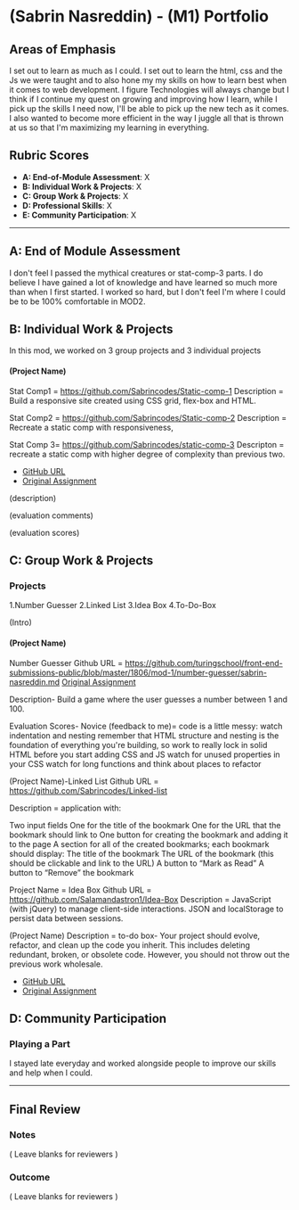 # (Sabrin Nasreddin) - (M1) Portfolio

## Areas of Emphasis


I set out to learn as much as I could. I set out to learn the html, css and the Js we were taught and to also hone my my skills on how to learn best when it comes to web development. I figure Technologies will always change but I think if I continue my quest on growing and improving how I learn, while I pick up the skills I need now, I'll be able to pick up the new tech as it comes.  I also wanted to become more efficient  in the way I juggle all that is thrown at us so that I'm maximizing my learning in everything.   

## Rubric Scores

* **A: End-of-Module Assessment**: X
* **B: Individual Work & Projects**: X
* **C: Group Work & Projects**: X
* **D: Professional Skills**: X
* **E: Community Participation**: X

-----------------------

## A: End of Module Assessment

 I don't feel I passed the mythical creatures or stat-comp-3 parts. I do believe I have gained a lot of knowledge and have learned so much more than when I first started. I worked so hard, but I don't feel I'm where I could be to be 100% comfortable in MOD2.

## B: Individual Work & Projects

In this mod, we worked on 3 group projects and 3 individual projects
#### (Project Name)

Stat Comp1 = https://github.com/Sabrincodes/Static-comp-1
Description = Build a  responsive site created using CSS grid, flex-box and HTML.

Stat Comp2 = https://github.com/Sabrincodes/Static-comp-2
Description = Recreate a static comp with responsiveness,

Stat Comp 3= https://github.com/Sabrincodes/static-comp-3
Descripton = recreate a static comp with higher degree of complexity than previous two.

* [GitHub URL]()
* [Original Assignment]()

(description)

(evaluation comments)

(evaluation scores)

## C: Group Work & Projects

### Projects
1.Number Guesser
2.Linked List
3.Idea Box
4.To-Do-Box

(Intro)

#### (Project Name) 


Number Guesser
Github URL = https://github.com/turingschool/front-end-submissions-public/blob/master/1806/mod-1/number-guesser/sabrin-nasreddin.md
[Original Assignment](https://github.com/Sabrincodes/Static-comp-1)

Description- Build a game where the user guesses a number between 1 and 100.

Evaluation Scores- Novice
(feedback to me)= code is a little messy: watch indentation and nesting
remember that HTML structure and nesting is the foundation of everything you're building, so work to really lock in solid HTML before you start adding CSS and JS
watch for unused properties in your CSS
watch for long functions and think about places to refactor

 (Project Name)-Linked List
 Github URL = https://github.com/Sabrincodes/Linked-list

Description = 
application with:

Two input fields
One for the title of the bookmark
One for the URL that the bookmark should link to
One button for creating the bookmark and adding it to the page
A section for all of the created bookmarks; each bookmark should display:
The title of the bookmark
The URL of the bookmark (this should be clickable and link to the URL)
A button to “Mark as Read”
A button to “Remove” the bookmark

 Project Name = Idea Box
 Github URL = https://github.com/Salamandastron1/Idea-Box
Description = JavaScript (with jQuery) to manage client-side interactions.
JSON and localStorage to persist data between sessions.

 (Project Name)
Description = to-do box- Your project should evolve, refactor, and clean up the code you inherit. This includes deleting redundant, broken, or obsolete code. However, you should not throw out the previous work wholesale.

* [GitHub URL](https://github.com/Sabrincodes/2DoBox-Pivot)
* [Original Assignment]()


## D: Community Participation

### Playing a Part

I stayed late everyday and worked alongside people to improve our skills and help when I could.

------------------

## Final Review

### Notes

( Leave blanks for reviewers )

### Outcome

( Leave blanks for reviewers )
